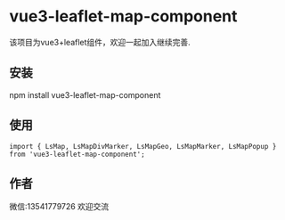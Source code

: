 # vue3-leaflet-map-component

该项目为vue3+leaflet组件，欢迎一起加入继续完善.

## 安装

npm install vue3-leaflet-map-component

## 使用
```
import { LsMap, LsMapDivMarker, LsMapGeo, LsMapMarker, LsMapPopup } from 'vue3-leaflet-map-component';
```

## 作者
微信:13541779726
欢迎交流